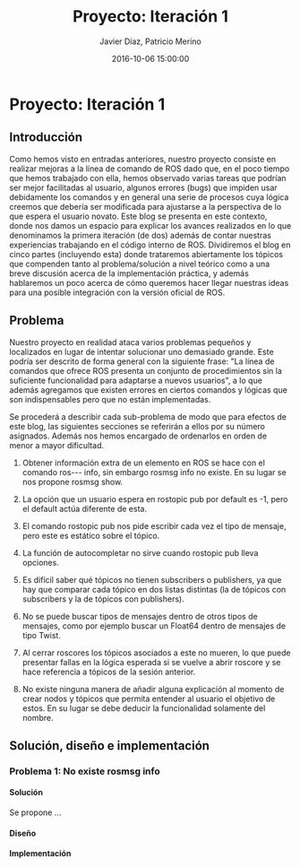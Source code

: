﻿---
layout: post
title:  "Proyecto: Iteración 1"
date:   2016-10-06 15:00:00
author: Javier Díaz, Patricio Merino
categories: ROS
---

# Proyecto: Iteración 1

## Introducción
Como hemos visto en entradas anteriores, nuestro proyecto consiste en realizar mejoras a la línea de comando de ROS dado que, en el poco tiempo que hemos trabajado con ella, hemos observado varias tareas que podrían ser mejor facilitadas al usuario, algunos errores (bugs) que impiden usar debidamente los comandos y en general una serie de procesos cuya lógica creemos que debería ser modificada para ajustarse a la perspectiva de lo que espera el usuario novato.
Este blog se presenta en este contexto, donde nos damos un espacio para explicar los avances realizados en lo que denominamos la primera iteración (de dos) además de contar nuestras experiencias trabajando en el código interno de ROS.
Dividiremos el blog en cinco partes (incluyendo esta) donde trataremos abiertamente los tópicos que compenden tanto al problema/solución a nivel teórico como a una breve discusión acerca de la implementación práctica, y además hablaremos un poco acerca de cómo queremos hacer llegar nuestras ideas para una posible integración con la versión oficial de ROS.

## Problema
Nuestro proyecto en realidad ataca varios problemas pequeños y localizados en lugar de intentar solucionar uno demasiado grande. Este podría ser descrito de forma general con la siguiente frase: "La línea de comandos que ofrece ROS presenta un conjunto de procedimientos sin la suficiente funcionalidad para adaptarse a nuevos usuarios", a lo que además agregamos que existen errores en ciertos comandos y lógicas que son indispensables pero que no están implementadas. 

Se procederá a describir cada sub-problema de modo que para efectos de este blog, las siguientes secciones se referirán a ellos por su número asignados. Además nos hemos encargado de ordenarlos en orden de menor a mayor dificultad.

1. Obtener información extra de un elemento en ROS se hace con el comando ros--- info, sin embargo rosmsg info no existe. En su lugar se nos propone rosmsg show.

2. La opción que un usuario espera en rostopic pub por default es -1, pero el default actúa diferente de esta.

3. El comando rostopic pub nos pide escribir cada vez el tipo de mensaje, pero este es estático sobre el tópico.

4. La función de autocompletar no sirve cuando rostopic pub lleva opciones.

5. Es difícil saber qué tópicos no tienen subscribers o publishers, ya que hay que comparar cada tópico en dos listas distintas (la de tópicos con subscribers y la de tópicos con publishers).

6. No se puede buscar tipos de mensajes dentro de otros tipos de mensajes, como por ejemplo buscar un Float64 dentro de mensajes de tipo Twist.

7. Al cerrar roscores los tópicos asociados a este no mueren, lo que puede presentar fallas en la lógica esperada si se vuelve a abrir roscore y se hace referencia a tópicos de la sesión anterior.

8. No existe ninguna manera de añadir alguna explicación al momento de crear nodos y tópicos que permita entender al usuario el objetivo de estos. En su lugar se debe deducir la funcionalidad solamente del nombre.


## Solución, diseño e implementación

### Problema 1: No existe rosmsg info
#### Solución
Se propone ...
#### Diseño

#### Implementación